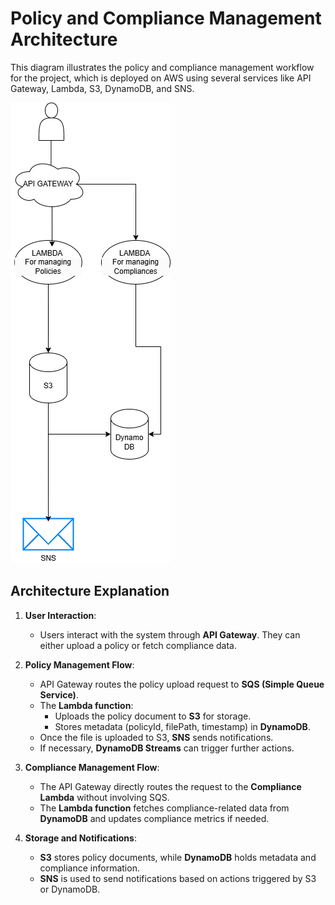 # Policy and Compliance Management Architecture

This diagram illustrates the policy and compliance management workflow for the project, which is deployed on AWS using several services like API Gateway, Lambda, S3, DynamoDB, and SNS.

![Policy and Compliance Management Diagram](./images/Untitled%20Diagram.drawio.png)

## Architecture Explanation

1. **User Interaction**: 
   - Users interact with the system through **API Gateway**. They can either upload a policy or fetch compliance data.

2. **Policy Management Flow**: 
   - API Gateway routes the policy upload request to **SQS (Simple Queue Service)**.
   - The **Lambda function**:
     - Uploads the policy document to **S3** for storage.
     - Stores metadata (policyId, filePath, timestamp) in **DynamoDB**.
   - Once the file is uploaded to S3, **SNS** sends notifications.
   - If necessary, **DynamoDB Streams** can trigger further actions.

3. **Compliance Management Flow**: 
   - The API Gateway directly routes the request to the **Compliance Lambda** without involving SQS.
   - The **Lambda function** fetches compliance-related data from **DynamoDB** and updates compliance metrics if needed.

4. **Storage and Notifications**:
   - **S3** stores policy documents, while **DynamoDB** holds metadata and compliance information.
   - **SNS** is used to send notifications based on actions triggered by S3 or DynamoDB.
